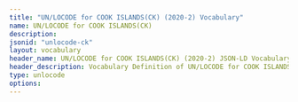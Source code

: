 ```yaml
---
title: "UN/LOCODE for COOK ISLANDS(CK) (2020-2) Vocabulary"
name: UN/LOCODE for COOK ISLANDS(CK) 
description: 
jsonid: "unlocode-ck"
layout: vocabulary
header_name: UN/LOCODE for COOK ISLANDS(CK) (2020-2) JSON-LD Vocabulary
header_description: Vocabulary Definition of UN/LOCODE for COOK ISLANDS(CK) (2020-2) semantics in HTML format. JSON-LD format is available at [unlocode-ck.jsonld](/vocabulary/unlocode-ck.jsonld)
type: unlocode
options:
---
```

